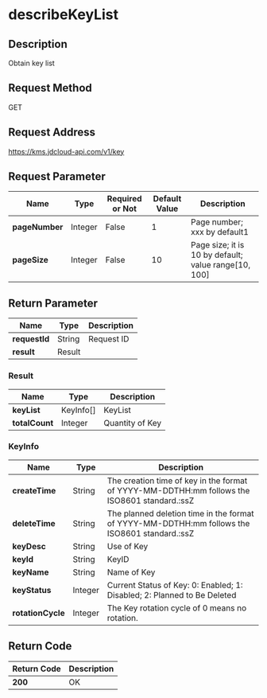 # describeKeyList


## Description
Obtain key list

## Request Method
GET

## Request Address
https://kms.jdcloud-api.com/v1/key


## Request Parameter
|Name|Type|Required or Not|Default Value|Description|
|---|---|---|---|---|
|**pageNumber**|Integer|False|1|Page number; xxx by default1|
|**pageSize**|Integer|False|10|Page size; it is 10 by default; value range[10, 100]|


## Return Parameter
|Name|Type|Description|
|---|---|---|
|**requestId**|String|Request ID|
|**result**|Result| |

### Result
|Name|Type|Description|
|---|---|---|
|**keyList**|KeyInfo[]|KeyList|
|**totalCount**|Integer|Quantity of Key|
### KeyInfo
|Name|Type|Description|
|---|---|---|
|**createTime**|String|The creation time of key in the format of YYYY-MM-DDTHH:mm follows the ISO8601 standard.:ssZ|
|**deleteTime**|String|The planned deletion time in the format of YYYY-MM-DDTHH:mm follows the ISO8601 standard.:ssZ|
|**keyDesc**|String|Use of Key|
|**keyId**|String|KeyID|
|**keyName**|String|Name of Key|
|**keyStatus**|Integer|Current Status of Key: 0: Enabled; 1: Disabled; 2: Planned to Be Deleted|
|**rotationCycle**|Integer|The Key rotation cycle of 0 means no rotation.|

## Return Code
|Return Code|Description|
|---|---|
|**200**|OK|
